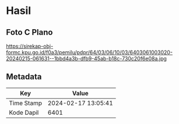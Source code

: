 # Hasil

## Foto C Plano

https://sirekap-obj-formc.kpu.go.id/f0a3/pemilu/pdpr/64/03/06/10/03/6403061003020-20240215-061631--1bbd4a3b-dfb9-45ab-b18c-730c20f6e08a.jpg


## Metadata

| Key        | Value               |
| ---------- | ------------------- |
| Time Stamp | 2024-02-17 13:05:41 |
| Kode Dapil | 6401                |



